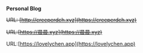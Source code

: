 **Personal Blog**

~~URL: [http://creeperdch.xyz](https://creeperdch.xyz)~~

~~URL:[https://晨晨.xyz](https://晨晨.xyz)~~

URL:[https://lovelychen.app](https://lovelychen.app)

